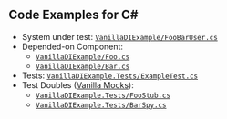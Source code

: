 Code Examples for C#
--------------------

* System under test: [`VanillaDIExample/FooBarUser.cs`](./example/VanillaDIExample/FooBarUser.cs)
* Depended-on Component:
    * [`VanillaDIExample/Foo.cs`](./example/VanillaDIExample/Foo.cs)
    * [`VanillaDIExample/Bar.cs`](./example/VanillaDIExample/Bar.cs)
* Tests: [`VanillaDIExample.Tests/ExampleTest.cs`](./example/VanillaDIExample.Tests/ExampleTest.cs)
* Test Doubles ([Vanilla Mocks](https://github.com/vanilla-manifesto/vanilla-mock-manifesto)):
    * [`VanillaDIExample.Tests/FooStub.cs`](./example/VanillaDIExample.Tests/FooStub.cs)
    * [`VanillaDIExample.Tests/BarSpy.cs`](./example/VanillaDIExample.Tests/BarSpy.cs)
